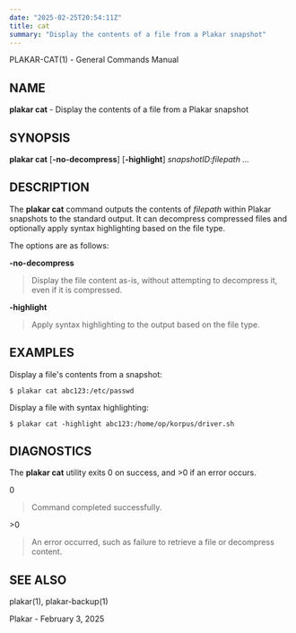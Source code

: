 ```yaml
---
date: "2025-02-25T20:54:11Z"
title: cat
summary: "Display the contents of a file from a Plakar snapshot"
---
```

PLAKAR-CAT(1) - General Commands Manual

## NAME

**plakar cat** - Display the contents of a file from a Plakar snapshot

## SYNOPSIS

**plakar cat**
\[**-no-decompress**]
\[**-highlight**]
*snapshotID*:*filepath&nbsp;...*

## DESCRIPTION

The
**plakar cat**
command outputs the contents of
*filepath*
within Plakar snapshots to the
standard output.
It can decompress compressed files and optionally apply syntax
highlighting based on the file type.

The options are as follows:

**-no-decompress**

> Display the file content as-is, without attempting to decompress it,
> even if it is compressed.

**-highlight**

> Apply syntax highlighting to the output based on the file type.

## EXAMPLES

Display a file's contents from a snapshot:

	$ plakar cat abc123:/etc/passwd

Display a file with syntax highlighting:

	$ plakar cat -highlight abc123:/home/op/korpus/driver.sh

## DIAGNOSTICS

The **plakar cat** utility exits&#160;0 on success, and&#160;&gt;0 if an error occurs.

0

> Command completed successfully.

&gt;0

> An error occurred, such as failure to retrieve a file or decompress
> content.

## SEE ALSO

plakar(1),
plakar-backup(1)

Plakar - February 3, 2025
